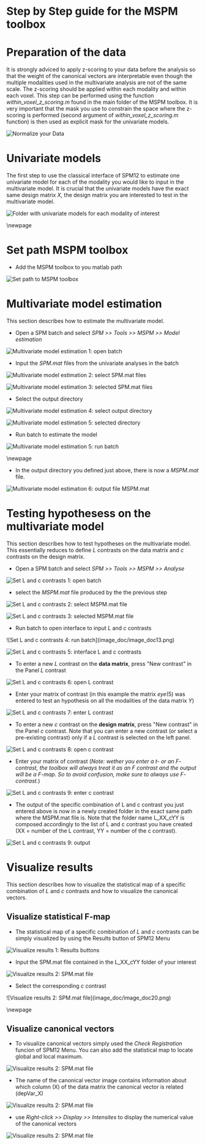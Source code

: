 # Step by Step guide for the MSPM toolbox


# Preparation of the data

It is strongly adviced to apply z-scoring to your data before the analysis so that the weight of the canonical vectors are interpretable even though the multiple modalities used in the multivariate analysis are not of the same scale. The z-scoring should be applied within each modality and within each voxel. This step can be performed using the function _within_voxel_z_scoring.m_ found in the main folder of the MSPM toolbox. It is very important that the mask you use to constrain the space where the z-scoring is performed (second argument of *within_voxel_z_scoring.m* function) is then used as explicit mask for the univariate models.

![Normalize your Data](image_doc/image_doc00.png)




# Univariate models

The first step to use the classical interface of SPM12 to estimate one univariate model for each of the modality you would like to input in the multivariate model. It is crucial that the univariate models have the exact same design matrix $X$, the design matrix you are interested to test in the multivariate model.


![Folder with univariate models for each modality of interest](image_doc/image_doc01.png)


\newpage

# Set path MSPM toolbox
- Add the MSPM toolbox to you matlab path


![Set path to MSPM toolbox](image_doc/image_doc02.png)




# Multivariate model estimation

This section describes how to estimate the multivariate model.


- Open a SPM batch and select _SPM >> Tools >> MSPM >> Model estimation_


![Multivariate model estimation 1: open batch]("C:/lren/mspm/MSPM/image_doc/image_doc03.png")





- Input the _SPM.mat_ files from the univariate analyses in the batch


![Multivariate model estimation 2: select SPM.mat files](image_doc/image_doc04.png)



![Multivariate model estimation 3: selected SPM.mat files](image_doc/image_doc05.png)
</p>



- Select the output directory


![Multivariate model estimation 4: select output directory](image_doc/image_doc06.png)

![Multivariate model estimation 5: selected directory](image_doc07.png)





- Run batch to estimate the model


![Multivariate model estimation 5: run batch]("C:/lren/mspm/MSPM/image_doc/image_doc08.png")


\newpage


- In the output directory you defined just above, there is now a _MSPM.mat_ file.


![Multivariate model estimation 6: output file MSPM.mat](image_doc/image_doc09.png)




# Testing hypothesess on the multivariate model

This section describes how to test hypotheses on the multivariate model. This essentially reduces to define $L$ contrasts on the data matrix and $c$ contrasts on the design  matrix.

- Open a SPM batch and select _SPM >> Tools >> MSPM >> Analyse_


![Set L and c contrasts 1: open batch](image_doc/image_doc10.png)




- select the _MSPM.mat_ file produced by the the previous step


![Set L and c contrasts 2: select MSPM.mat file](image_doc/image_doc11.png)



![Set L and c contrasts 3: selected MSPM.mat file](image_doc/image_doc12.png)




- Run batch to open interface to input $L$ and $c$ contrasts

<p>
![Set L and c contrasts 4: run batch](image_doc/image_doc13.png)

![Set L and c contrasts 5: interface L and c contrasts](image_doc/image_doc14.png)




- To enter a new $L$ contrast on the **data matrix**, press "New contrast" in the Panel $L$ contrast


![Set L and c contrasts 6: open L contrast](image_doc/image_doc14_2.png)




- Enter your matrix of contrast (in this example the matrix $eye(5)$ was entered to test an hypothesis on all the modalities of the data matrix $Y$)


![Set L and c contrasts 7: enter L contrast](image_doc/image_doc15.png)


- To enter a new $c$ contrast on the **design matrix**, press "New contrast" in the Panel $c$ contrast. Note that you can enter a new contrast (or select a pre-existing contrast) only if a $L$ contrast is selected on the left panel.


![Set L and c contrasts 8: open c contrast]("C:/lren/mspm/MSPM/image_doc/image_doc16_0.png")


- Enter your matrix of contrast (_Note: wether you enter a $t$- or an $F$- contrast, the toolbox will always treat it as an $F$ contrast and the output will be a $F$-map. So to avoid confusion, make sure to always use $F$-contrast._)


![Set L and c contrasts 9: enter c contrast](image_doc/image_doc16.png)


- The output of the specific combination of L and c contrast you just entered above is now in a newly created folder in the exact same path where the MSPM.mat file is. Note that the folder name L_XX_cYY is composed accordingly to the list of L and c contrast you have created (XX = number of the L contrast, YY = number of the c contrast).


![Set L and c contrasts 9: output](image_doc/image_doc17.png)


# Visualize results

This section describes how to visualize the statistical map of a specific combination of $L$ and $c$ contrasts and how to visualize the canonical vectors.

## Visualize statistical F-map

- The statistical map of a specific combination of $L$ and $c$ contrasts can be simply visualized by using the Results button of SPM12 Menu


![Visualize results 1: Results buttons](image_doc/image_doc18.png)


- Input the SPM.mat file contained in the L_XX_cYY folder of your interest


![Visualize results 2: SPM.mat file](image_doc/image_doc19.png)


- Select the corresponding $c$ contrast 

<p>
![Visualize results 2: SPM.mat file](image_doc/image_doc20.png)
</p>

\newpage

## Visualize canonical vectors

- To visualize canonical vectors simply used the _Check Registration_ funcion of SPM12 Menu. You can also add the statistical map to locate global and local maximum.


![Visualize results 2: SPM.mat file](image_doc/image_doc22.png)


- The name of the canonical vector image contains information about which column (X) of the data matrix the canonical vector is related (depVar_X)


![Visualize results 2: SPM.mat file](image_doc/image_doc23.png)


- use _Right-click >> Display >> Intensites_ to display the numerical value of the canonical vectors


![Visualize results 2: SPM.mat file](image_doc/image_doc24.png)

